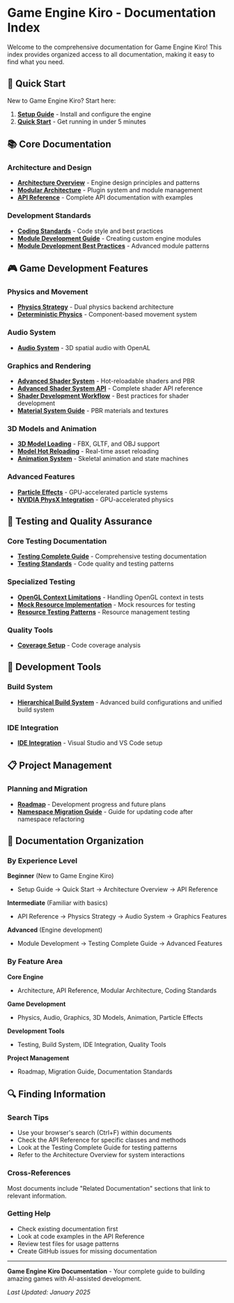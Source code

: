 # Game Engine Kiro - Documentation Index

Welcome to the comprehensive documentation for Game Engine Kiro! This index provides organized access to all documentation, making it easy to find what you need.

## 🚀 Quick Start

New to Game Engine Kiro? Start here:

1. **[Setup Guide](setup.md)** - Install and configure the engine
2. **[Quick Start](quickstart.md)** - Get running in under 5 minutes

## 📚 Core Documentation

### Architecture and Design

- **[Architecture Overview](architecture.md)** - Engine design principles and patterns
- **[Modular Architecture](modular-architecture.md)** - Plugin system and module management
- **[API Reference](api-reference.md)** - Complete API documentation with examples

### Development Standards

- **[Coding Standards](coding-standards.md)** - Code style and best practices
- **[Module Development Guide](module-development-guide.md)** - Creating custom engine modules
- **[Module Development Best Practices](module-development-best-practices.md)** - Advanced module patterns

## 🎮 Game Development Features

### Physics and Movement

- **[Physics Strategy](physics-strategy.md)** - Dual physics backend architecture
- **[Deterministic Physics](deterministic-physics.md)** - Component-based movement system

### Audio System

- **[Audio System](audio-system.md)** - 3D spatial audio with OpenAL

### Graphics and Rendering

- **[Advanced Shader System](advanced-shader-system.md)** - Hot-reloadable shaders and PBR
- **[Advanced Shader System API](advanced-shader-system-api.md)** - Complete shader API reference
- **[Shader Development Workflow](shader-development-workflow.md)** - Best practices for shader development
- **[Material System Guide](material-system-guide.md)** - PBR materials and textures

### 3D Models and Animation

- **[3D Model Loading](3d-model-loading.md)** - FBX, GLTF, and OBJ support
- **[Model Hot Reloading](model-hot-reloading.md)** - Real-time asset reloading
- **[Animation System](animation-system.md)** - Skeletal animation and state machines

### Advanced Features

- **[Particle Effects](particle-effects.md)** - GPU-accelerated particle systems
- **[NVIDIA PhysX Integration](nvidia-physx-integration.md)** - GPU-accelerated physics

## 🧪 Testing and Quality Assurance

### Core Testing Documentation

- **[Testing Complete Guide](testing-complete-guide.md)** - Comprehensive testing documentation
- **[Testing Standards](testing-standards.md)** - Code quality and testing patterns

### Specialized Testing

- **[OpenGL Context Limitations](testing-opengl-limitations.md)** - Handling OpenGL context in tests
- **[Mock Resource Implementation](testing-mock-resources.md)** - Mock resources for testing
- **[Resource Testing Patterns](testing-resource-patterns.md)** - Resource management testing

### Quality Tools

- **[Coverage Setup](coverage-setup.md)** - Code coverage analysis

## 🔧 Development Tools

### Build System

- **[Hierarchical Build System](hierarchical-build-system.md)** - Advanced build configurations and unified build system

### IDE Integration

- **[IDE Integration](ide.md)** - Visual Studio and VS Code setup

## 📋 Project Management

### Planning and Migration

- **[Roadmap](roadmap.md)** - Development progress and future plans
- **[Namespace Migration Guide](namespace-class-conflict-resolution-migration-guide.md)** - Guide for updating code after namespace refactoring

## 📖 Documentation Organization

### By Experience Level

**Beginner** (New to Game Engine Kiro)

- Setup Guide → Quick Start → Architecture Overview → API Reference

**Intermediate** (Familiar with basics)

- API Reference → Physics Strategy → Audio System → Graphics Features

**Advanced** (Engine development)

- Module Development → Testing Complete Guide → Advanced Features

### By Feature Area

**Core Engine**

- Architecture, API Reference, Modular Architecture, Coding Standards

**Game Development**

- Physics, Audio, Graphics, 3D Models, Animation, Particle Effects

**Development Tools**

- Testing, Build System, IDE Integration, Quality Tools

**Project Management**

- Roadmap, Migration Guide, Documentation Standards

## 🔍 Finding Information

### Search Tips

- Use your browser's search (Ctrl+F) within documents
- Check the API Reference for specific classes and methods
- Look at the Testing Complete Guide for testing patterns
- Refer to the Architecture Overview for system interactions

### Cross-References

Most documents include "Related Documentation" sections that link to relevant information.

### Getting Help

- Check existing documentation first
- Look at code examples in the API Reference
- Review test files for usage patterns
- Create GitHub issues for missing documentation

---

**Game Engine Kiro Documentation** - Your complete guide to building amazing games with AI-assisted development.

_Last Updated: January 2025_
